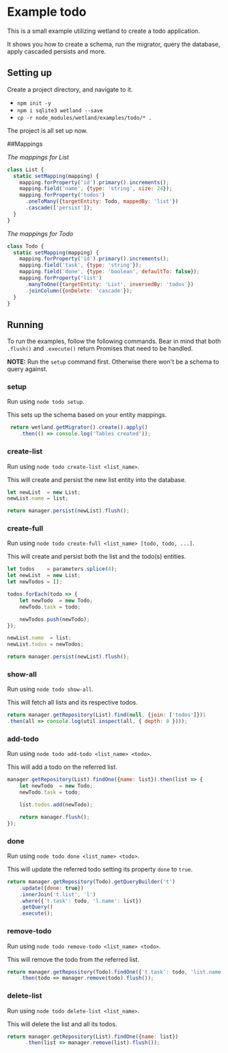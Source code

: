 # Example todo
This is a small example utilizing wetland to create a todo application.

It shows you how to create a schema, run the migrator, query the database, apply cascaded persists and more.

## Setting up

Create a project directory, and navigate to it.

- `npm init -y`
- `npm i sqlite3 wetland --save`
- `cp -r node_modules/wetland/examples/todo/* .`

The project is all set up now.

##Mappings

*The mappings for List*
```js
class List {
  static setMapping(mapping) {
    mapping.forProperty('id').primary().increments();
    mapping.field('name', {type: 'string', size: 24});
    mapping.forProperty('todos')
      .oneToMany({targetEntity: Todo, mappedBy: 'list'})
      .cascade(['persist']);
  }
}
```

*The mappings for Todo*
```js
class Todo {
  static setMapping(mapping) {
    mapping.forProperty('id').primary().increments();
    mapping.field('task', {type: 'string'});
    mapping.field('done', {type: 'boolean', defaultTo: false});
    mapping.forProperty('list')
      .manyToOne({targetEntity: 'List', inversedBy: 'todos'})
      .joinColumn({onDelete: 'cascade'});
  }
}
```

## Running
To run the examples, follow the following commands.
Bear in  mind that both `.flush()` and `.execute()` return Promises that need to be handled.

**NOTE:** Run the `setup` command first. Otherwise there won't be a schema to query against.

### setup
Run using `node todo setup`.

This sets up the schema based on your entity mappings.

```js
 return wetland.getMigrator().create().apply()
    .then(() => console.log('Tables created'));
```

### create-list
Run using `node todo create-list <list_name>`.

This will create and persist the new list entity into the database.

```js
let newList  = new List;
newList.name = list;

return manager.persist(newList).flush();
```

### create-full
Run using `node todo create-full <list_name> [todo, todo, ...]`.

This will create and persist both the list and the todo(s) entities.

```js
let todos    = parameters.splice(4);
let newList  = new List;
let newTodos = [];

todos.forEach(todo => {
    let newTodo  = new Todo;
    newTodo.task = todo;

    newTodos.push(newTodo);
});

newList.name  = list;
newList.todos = newTodos;

return manager.persist(newList).flush();
```

### show-all
Run using `node todo show-all`.

This will fetch all lists and its respective todos.

```js
return manager.getRepository(List).find(null, {join: ['todos']})1
.then(all => console.log(util.inspect(all, { depth: 8 })));
```

### add-todo
Run using `node todo add-todo <list_name> <todo>`.

This will add a todo on the referred list.

```js
manager.getRepository(List).findOne({name: list}).then(list => {
    let newTodo  = new Todo;
    newTodo.task = todo;

    list.todos.add(newTodo);

    return manager.flush();
});
```

### done
Run using `node todo done <list_name> <todo>`.

This will update the referred todo setting its property `done` to `true`.

```js
return manager.getRepository(Todo).getQueryBuilder('t')
    .update({done: true})
    .innerJoin('t.list', 'l')
    .where({'t.task': todo, 'l.name': list})
    .getQuery()
    .execute();
```

### remove-todo
Run using `node todo remove-todo <list_name> <todo>`.

This will remove the todo from the referred list.

```js
return manager.getRepository(Todo).findOne({'t.task': todo, 'list.name': list}, {alias: 't', join: ['t.list']})
    .then(todo => manager.remove(todo).flush());
```

### delete-list
Run using `node todo delete-list <list_name>`.

This will delete the list and all its todos.

```js
return manager.getRepository(List).findOne({name: list})
      .then(list => manager.remove(list).flush());
```
